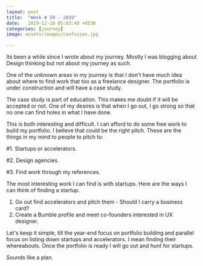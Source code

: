 ```yaml
---
layout: post
title:  "Week # 50 - 2019"
date:   2019-12-10 05:03:40 +0530
categories: [journey]
image: assets/images/confusion.jpg

---
```


Its been a while since I wrote about my journey. Mostly I was blogging about Design thinking but not about my journey as such.

One of the unknown areas in my journey is that I don't have much idea about where to find work that too as a freelance designer. The portfolio is under construction and will have a case study.

The case study is part of education. This makes me doubt if it will be accepted or not. One of my desires is that when I go out, I go strong so that no one can find holes in what I have done. 

This is both interesting and difficult.  I can afford to do some free work to build my portfolio.  I believe that could be the right pitch.  These are the things in my mind to people to pitch to:

\#1. Startups or accelerators.

\#2. Design agencies.

\#3. Find work through my references.

The most interesting work I can find is with startups.  Here are the ways I can think of finding a startup.

1. Go out find accelerators and pitch them - Should I carry a business card?
2. Create a Bumble profile and meet co-founders interested in UX designer.

Let's keep it simple, till the year-end focus on portfolio building and parallel focus on listing down startups and accelerators.  I mean finding their whereabouts.   Once the portfolio is ready I will go out and hunt for startups. 

Sounds like a plan.